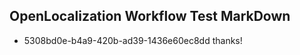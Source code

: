 ## OpenLocalization Workflow Test MarkDown
* 5308bd0e-b4a9-420b-ad39-1436e60ec8dd 
thanks!<!--HONumber=Mar16_HO2-->
